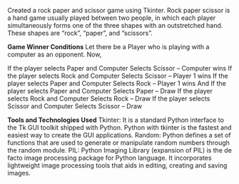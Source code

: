 Created a rock paper and scissor game using Tkinter. Rock paper scissor is a hand game usually played between two people, in which each player simultaneously forms one of the three shapes with an outstretched hand. These shapes are “rock”, “paper”, and “scissors”.

**Game Winner Conditions**
Let there be a Player who is playing with a computer as an opponent.  Now,

If the player selects Paper and Computer Selects Scissor – Computer wins
If the player selects Rock and Computer Selects Scissor – Player 1 wins
If the player selects Paper and Computer Selects Rock – Player 1 wins
And If the player selects Paper and Computer Selects Paper – Draw
If the player selects Rock and Computer Selects Rock – Draw
If the player selects Scissor and Computer Selects Scissor – Draw

**Tools and Technologies Used**
Tkinter: It is a standard Python interface to the Tk GUI toolkit shipped with Python. Python with tkinter is the fastest and easiest way to create the GUI applications.
Random: Python defines a set of functions that are used to generate or manipulate random numbers through the random module.
PIL: Python Imaging Library (expansion of PIL) is the de facto image processing package for Python language. It incorporates lightweight image processing tools that aids in editing, creating and saving images.

